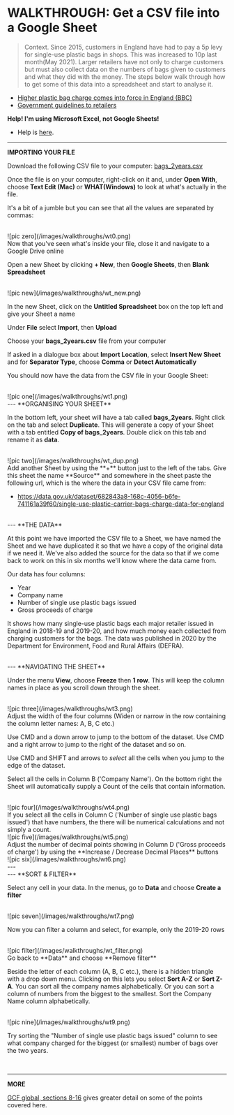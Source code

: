 # WALKTHROUGH: Get a CSV file into a Google Sheet

> Context. Since 2015, customers in England have had to pay a 5p levy for single-use plastic bags in shops. This was increased to 10p last month(May 2021). Larger retailers have not only to charge customers but must also collect data on the numbers of bags given to customers and what they did with the money. The steps below walk through how to get some of this data into a spreadsheet and start to analyse it.

- [Higher plastic bag charge comes into force in England (BBC)](https://www.bbc.co.uk/news/business-57193108)
- [Government guidelines to retailers](https://www.gov.uk/guidance/carrier-bag-charges-retailers-responsibilities)

**Help! I'm using Microsoft Excel, not Google Sheets!**

- Help is [here](https://aodhanlutetiae.github.io/dj/excel).

---
**IMPORTING YOUR FILE**

Download the following CSV file to your computer: [bags_2years.csv](https://drive.google.com/file/d/15vDqg-u6W4tHouC42uvhMOdy21oTl3ov/view?usp=sharing)

Once the file is on your computer, right-click on it and, under **Open With**, choose **Text Edit (Mac)** or **WHAT(Windows)** to look at what's actually in the file.

It's a bit of a jumble but you can see that all the values are separated by commas:

<br />
![pic zero](/images/walkthroughs/wt0.png)

<br />
Now that you've seen what's inside your file, close it and navigate to a Google Drive online

Open a new Sheet by clicking **+ New**, then **Google Sheets**, then **Blank Spreadsheet**

<br />
![pic new](/images/walkthroughs/wt_new.png)

<br />

In the new Sheet, click on the **Untitled Spreadsheet** box on the top left and give your Sheet a name

Under **File** select **Import**, then **Upload**

Choose your **bags_2years.csv** file from your computer

If asked in a dialogue box about **Import Location**, select **Insert New Sheet** and for **Separator Type**, choose **Comma** or **Detect Automatically**

You should now have the data from the CSV file in your Google Sheet:

<br />
![pic one](/images/walkthroughs/wt1.png)

<br />
---
**ORGANISING YOUR SHEET**

In the bottom left, your sheet will have a tab called **bags_2years**. Right click on the tab and select **Duplicate**. This will generate a copy of your Sheet with a tab entitled **Copy of bags_2years**. Double click on this tab and rename it as **data**.

<br />
![pic two](/images/walkthroughs/wt_dup.png)

<br />
Add another Sheet by using the **+** button just to the left of the tabs. Give this sheet the name **Source** and somewhere in the sheet paste the following url, which is the where the data in your CSV file came from:

- https://data.gov.uk/dataset/682843a8-168c-4056-b6fe-741161a39f60/single-use-plastic-carrier-bags-charge-data-for-england

<br />
---
**THE DATA**

At this point we have imported the CSV file to a Sheet, we have named the Sheet and we have duplicated it so that we have a copy of the original data if we need it. We've also added the source for the data so that if we come back to work on this in six months we'll know where the data came from.

Our data has four columns:

- Year
- Company name
- Number of single use plastic bags issued
- Gross proceeds of charge

It shows how many single-use plastic bags each major retailer issued in England in 2018-19 and 2019-20, and how much money each collected from charging customers for the bags. The data was published in 2020 by the Department for Environment, Food and Rural Affairs (DEFRA).

<br />
---
**NAVIGATING THE SHEET**

Under the menu **View**, choose **Freeze** then **1 row**. This will keep the column names in place as you scroll down through the sheet.

<br />
![pic three](/images/walkthroughs/wt3.png)

<br />
Adjust the width of the four columns (Widen or narrow in the row containing the column letter names: A, B, C etc.)

Use CMD and a down arrow to jump to the bottom of the dataset. Use CMD and a right arrow to jump to the right of the dataset and so on.

Use CMD and SHIFT and arrows to *select* all the cells when you jump to the edge of the dataset.

Select all the cells in Column B ('Company Name'). On the bottom right the Sheet will automatically supply a Count of the cells that contain information.

<br />
![pic four](/images/walkthroughs/wt4.png)

<br />
If you select all the cells in Column C ('Number of single use plastic bags issued') that have numbers, the there will be numerical calculations and not simply a count.

<br />
![pic five](/images/walkthroughs/wt5.png)

<br />
Adjust the number of decimal points showing in Column D ('Gross proceeds of charge') by using the **Increase / Decrease Decimal Places** buttons

<br />
![pic six](/images/walkthroughs/wt6.png)

<br />
---

<br />
---
**SORT & FILTER**

Select any cell in your data. In the menus, go to **Data** and choose **Create a filter**

<br />
![pic seven](/images/walkthroughs/wt7.png)

<br />

Now you can filter a column and select, for example, only the 2019-20 rows

<br />
![pic filter](/images/walkthroughs/wt_filter.png)

<br />
Go back to **Data** and choose **Remove filter**

Beside the letter of each column (A, B, C etc.), there is a hidden triangle with a drop down menu. Clicking on this lets you select **Sort A-Z** or **Sort Z-A**. You can sort all the company names alphabetically. Or you can sort a column of numbers from the biggest to the smallest. Sort the Company Name column alphabetically.

<br />
![pic nine](/images/walkthroughs/wt9.png)

<br />

Try sorting the "Number of single use plastic bags issued" column to see what company charged for the biggest (or smallest) number of bags over the two years.

<br />

---
**MORE**

[GCF global, sections 8-16](https://edu.gcfglobal.org/en/googlespreadsheets) gives greater detail on some of the points covered here.

